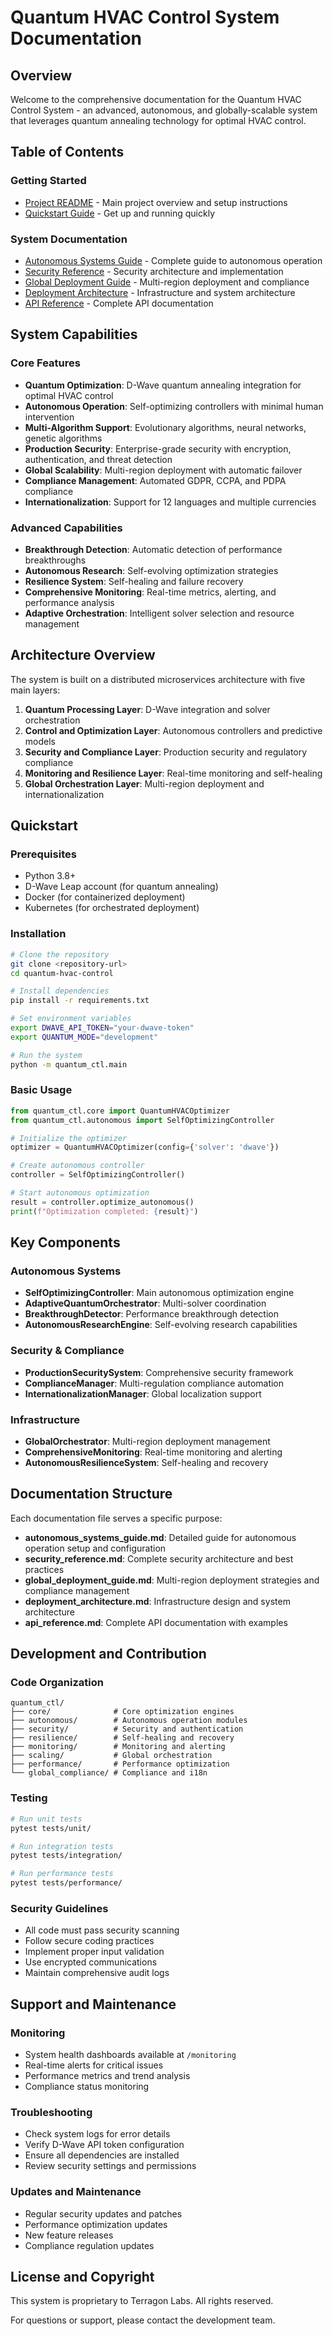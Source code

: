# Quantum HVAC Control System Documentation

## Overview

Welcome to the comprehensive documentation for the Quantum HVAC Control System - an advanced, autonomous, and globally-scalable system that leverages quantum annealing technology for optimal HVAC control.

## Table of Contents

### Getting Started
- [Project README](../README.md) - Main project overview and setup instructions
- [Quickstart Guide](#quickstart) - Get up and running quickly

### System Documentation
- [Autonomous Systems Guide](autonomous_systems_guide.md) - Complete guide to autonomous operation
- [Security Reference](security_reference.md) - Security architecture and implementation
- [Global Deployment Guide](global_deployment_guide.md) - Multi-region deployment and compliance
- [Deployment Architecture](deployment_architecture.md) - Infrastructure and system architecture
- [API Reference](api_reference.md) - Complete API documentation

## System Capabilities

### Core Features
- **Quantum Optimization**: D-Wave quantum annealing integration for optimal HVAC control
- **Autonomous Operation**: Self-optimizing controllers with minimal human intervention
- **Multi-Algorithm Support**: Evolutionary algorithms, neural networks, genetic algorithms
- **Production Security**: Enterprise-grade security with encryption, authentication, and threat detection
- **Global Scalability**: Multi-region deployment with automatic failover
- **Compliance Management**: Automated GDPR, CCPA, and PDPA compliance
- **Internationalization**: Support for 12 languages and multiple currencies

### Advanced Capabilities
- **Breakthrough Detection**: Automatic detection of performance breakthroughs
- **Autonomous Research**: Self-evolving optimization strategies
- **Resilience System**: Self-healing and failure recovery
- **Comprehensive Monitoring**: Real-time metrics, alerting, and performance analysis
- **Adaptive Orchestration**: Intelligent solver selection and resource management

## Architecture Overview

The system is built on a distributed microservices architecture with five main layers:

1. **Quantum Processing Layer**: D-Wave integration and solver orchestration
2. **Control and Optimization Layer**: Autonomous controllers and predictive models  
3. **Security and Compliance Layer**: Production security and regulatory compliance
4. **Monitoring and Resilience Layer**: Real-time monitoring and self-healing
5. **Global Orchestration Layer**: Multi-region deployment and internationalization

## Quickstart

### Prerequisites
- Python 3.8+
- D-Wave Leap account (for quantum annealing)
- Docker (for containerized deployment)
- Kubernetes (for orchestrated deployment)

### Installation

```bash
# Clone the repository
git clone <repository-url>
cd quantum-hvac-control

# Install dependencies
pip install -r requirements.txt

# Set environment variables
export DWAVE_API_TOKEN="your-dwave-token"
export QUANTUM_MODE="development"

# Run the system
python -m quantum_ctl.main
```

### Basic Usage

```python
from quantum_ctl.core import QuantumHVACOptimizer
from quantum_ctl.autonomous import SelfOptimizingController

# Initialize the optimizer
optimizer = QuantumHVACOptimizer(config={'solver': 'dwave'})

# Create autonomous controller
controller = SelfOptimizingController()

# Start autonomous optimization
result = controller.optimize_autonomous()
print(f"Optimization completed: {result}")
```

## Key Components

### Autonomous Systems
- **SelfOptimizingController**: Main autonomous optimization engine
- **AdaptiveQuantumOrchestrator**: Multi-solver coordination
- **BreakthroughDetector**: Performance breakthrough detection
- **AutonomousResearchEngine**: Self-evolving research capabilities

### Security & Compliance
- **ProductionSecuritySystem**: Comprehensive security framework
- **ComplianceManager**: Multi-regulation compliance automation
- **InternationalizationManager**: Global localization support

### Infrastructure
- **GlobalOrchestrator**: Multi-region deployment management
- **ComprehensiveMonitoring**: Real-time monitoring and alerting
- **AutonomousResilienceSystem**: Self-healing and recovery

## Documentation Structure

Each documentation file serves a specific purpose:

- **autonomous_systems_guide.md**: Detailed guide for autonomous operation setup and configuration
- **security_reference.md**: Complete security architecture and best practices
- **global_deployment_guide.md**: Multi-region deployment strategies and compliance management
- **deployment_architecture.md**: Infrastructure design and system architecture
- **api_reference.md**: Complete API documentation with examples

## Development and Contribution

### Code Organization
```
quantum_ctl/
├── core/              # Core optimization engines
├── autonomous/        # Autonomous operation modules
├── security/          # Security and authentication
├── resilience/        # Self-healing and recovery
├── monitoring/        # Monitoring and alerting
├── scaling/           # Global orchestration
├── performance/       # Performance optimization
└── global_compliance/ # Compliance and i18n
```

### Testing
```bash
# Run unit tests
pytest tests/unit/

# Run integration tests
pytest tests/integration/

# Run performance tests
pytest tests/performance/
```

### Security Guidelines
- All code must pass security scanning
- Follow secure coding practices
- Implement proper input validation
- Use encrypted communications
- Maintain comprehensive audit logs

## Support and Maintenance

### Monitoring
- System health dashboards available at `/monitoring`
- Real-time alerts for critical issues
- Performance metrics and trend analysis
- Compliance status monitoring

### Troubleshooting
- Check system logs for error details
- Verify D-Wave API token configuration
- Ensure all dependencies are installed
- Review security settings and permissions

### Updates and Maintenance
- Regular security updates and patches
- Performance optimization updates
- New feature releases
- Compliance regulation updates

## License and Copyright

This system is proprietary to Terragon Labs. All rights reserved.

For questions or support, please contact the development team.